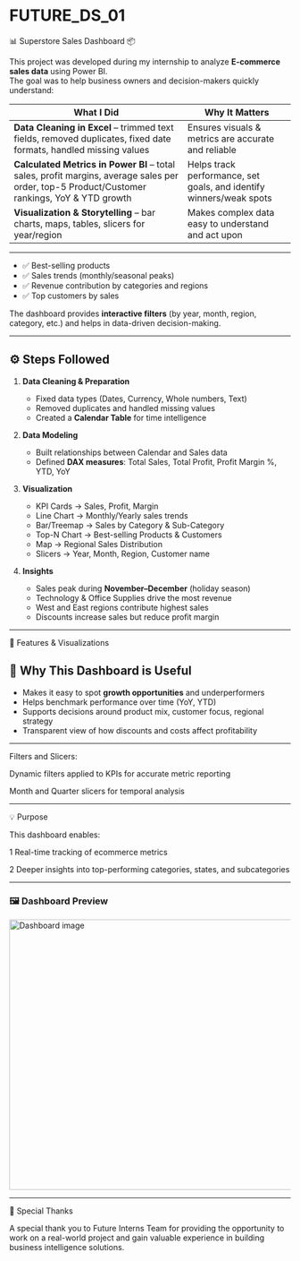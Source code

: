 # FUTURE_DS_01
📊 Superstore Sales Dashboard 📦

This project was developed during my internship to analyze **E-commerce sales data** using Power BI.  
The goal was to help business owners and decision-makers quickly understand:

 What I Did | Why It Matters |
|------------|----------------|
| **Data Cleaning in Excel** – trimmed text fields, removed duplicates, fixed date formats, handled missing values | Ensures visuals & metrics are accurate and reliable |
| **Calculated Metrics in Power BI** – total sales, profit margins, average sales per order, top-5 Product/Customer rankings, YoY & YTD growth | Helps track performance, set goals, and identify winners/weak spots |
| **Visualization & Storytelling** – bar charts, maps, tables, slicers for year/region | Makes complex data easy to understand and act upon |

---
- ✅ Best-selling products  
- ✅ Sales trends (monthly/seasonal peaks)  
- ✅ Revenue contribution by categories and regions  
- ✅ Top customers by sales  

The dashboard provides **interactive filters** (by year, month, region, category, etc.) and helps in data-driven decision-making.

---
## ⚙️ Steps Followed
1. **Data Cleaning & Preparation**
   - Fixed data types (Dates, Currency, Whole numbers, Text)
   - Removed duplicates and handled missing values
   - Created a **Calendar Table** for time intelligence  

2. **Data Modeling**
   - Built relationships between Calendar and Sales data
   - Defined **DAX measures**: Total Sales, Total Profit, Profit Margin %, YTD, YoY  

3. **Visualization**
   - KPI Cards → Sales, Profit, Margin
   - Line Chart → Monthly/Yearly sales trends
   - Bar/Treemap → Sales by Category & Sub-Category
   - Top-N Chart → Best-selling Products & Customers
   - Map → Regional Sales Distribution
   - Slicers → Year, Month, Region, Customer name

4. **Insights**
   - Sales peak during **November–December** (holiday season)
   - Technology & Office Supplies drive the most revenue
   - West and East regions contribute highest sales
   - Discounts increase sales but reduce profit margin  

---
🧩 Features & Visualizations

## 👀 Why This Dashboard is Useful

- Makes it easy to spot **growth opportunities** and underperformers  
- Helps benchmark performance over time (YoY, YTD)  
- Supports decisions around product mix, customer focus, regional strategy  
- Transparent view of how discounts and costs affect profitability  

---

Filters and Slicers:

Dynamic filters applied to KPIs for accurate metric reporting

Month and Quarter slicers for temporal analysis

---
💡 Purpose

This dashboard enables:

1 Real-time tracking of ecommerce metrics

2 Deeper insights into top-performing categories, states, and subcategories

 ---
### 🖼️ Dashboard Preview 
<img width="857" height="483" alt="Dashboard image" src="https://github.com/user-attachments/assets/334f6d51-6bdf-4941-861e-2a3554678157" />

---
🙏 Special Thanks

A special thank you to Future Interns Team for providing the opportunity to work on a real-world project and gain valuable experience in building business intelligence solutions.

